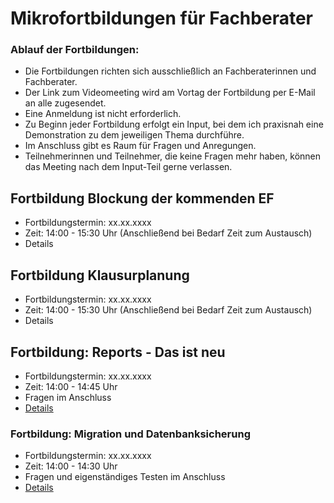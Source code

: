 # Mikrofortbildungen für Fachberater

### Ablauf der Fortbildungen:

+ Die Fortbildungen richten sich ausschließlich an Fachberaterinnen und Fachberater. 
+ Der Link zum Videomeeting wird am Vortag der Fortbildung per E-Mail an alle zugesendet.
+ Eine Anmeldung ist nicht erforderlich.
+ Zu Beginn jeder Fortbildung erfolgt ein Input, bei dem ich praxisnah eine Demonstration zu dem jeweiligen Thema durchführe.
+ Im Anschluss gibt es Raum für Fragen und Anregungen.
+ Teilnehmerinnen und Teilnehmer, die keine Fragen mehr haben, können das Meeting nach dem Input-Teil gerne verlassen.

## Fortbildung Blockung der kommenden EF
+ Fortbildungstermin: xx.xx.xxxx 
+ Zeit: 14:00 - 15:30 Uhr (Anschließend bei Bedarf Zeit zum Austausch) 
+ Details

## Fortbildung Klausurplanung
+ Fortbildungstermin: xx.xx.xxxx 
+ Zeit: 14:00 - 15:30 Uhr (Anschließend bei Bedarf Zeit zum Austausch) 
+ Details

## Fortbildung: Reports - Das ist neu
+ Fortbildungstermin: xx.xx.xxxx 
+ Zeit: 14:00 - 14:45 Uhr 
+ Fragen im Anschluss 
+ [Details](./Reports)

### Fortbildung: Migration und Datenbanksicherung
+ Fortbildungstermin: xx.xx.xxxx 
+ Zeit: 14:00 - 14:30 Uhr 
+ Fragen und eigenständiges Testen im Anschluss
+ [Details](./MigrationSicherung/index.md)












